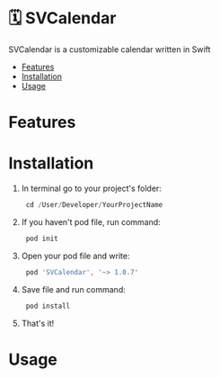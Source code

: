 # 🗓 SVCalendar
<p> SVCalendar is a customizable calendar written in Swift </p>

* [Features](#features)
* [Installation](#installation)
* [Usage](#usage)


# Features

# Installation
1. In terminal go to your project's folder:

   ```js
    cd /User/Developer/YourProjectName 
   ```
  
2. If you haven't pod file, run command:

   ```js
    pod init
   ```
   
3. Open your pod file and write: 

   ```js
    pod 'SVCalendar', '~> 1.0.7'
   ```
   
4. Save file and run command:
   
   ```js
    pod install
   ```

5. That's it!


# Usage

